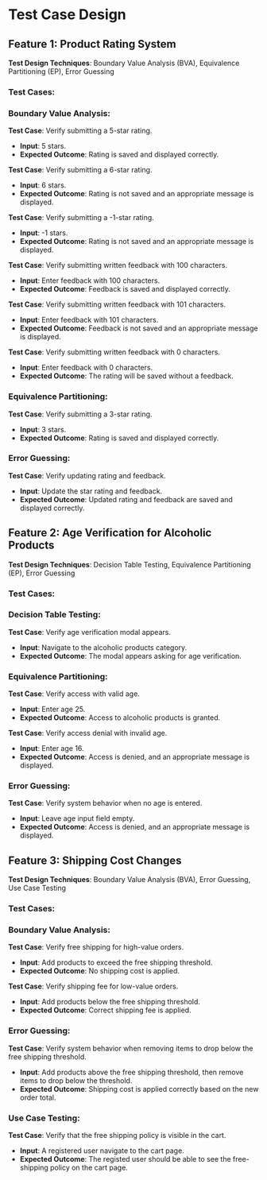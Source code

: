 # Test Case Design

## Feature 1: Product Rating System

**Test Design Techniques**: Boundary Value Analysis (BVA), Equivalence Partitioning (EP), Error Guessing

### Test Cases:

### Boundary Value Analysis:

**Test Case**: Verify submitting a 5-star rating.
- **Input**: 5 stars.
- **Expected Outcome**: Rating is saved and displayed correctly.

**Test Case**: Verify submitting a 6-star rating.
- **Input**: 6 stars.
- **Expected Outcome**: Rating is not saved and an appropriate message is displayed.

**Test Case**: Verify submitting a -1-star rating.
- **Input**: -1 stars.
- **Expected Outcome**: Rating is not saved and an appropriate message is displayed.

**Test Case**: Verify submitting written feedback with 100 characters.
- **Input**: Enter feedback with 100 characters.
- **Expected Outcome**: Feedback is saved and displayed correctly.

**Test Case**: Verify submitting written feedback with 101 characters.
- **Input**: Enter feedback with 101 characters.
- **Expected Outcome**: Feedback is not saved and an appropriate message is displayed.

**Test Case**: Verify submitting written feedback with 0 characters.
- **Input**: Enter feedback with 0 characters.
- **Expected Outcome**: The rating will be saved without a feedback.

### Equivalence Partitioning:

**Test Case**: Verify submitting a 3-star rating.
- **Input**: 3 stars.
- **Expected Outcome**: Rating is saved and displayed correctly.

### Error Guessing:

**Test Case**: Verify updating rating and feedback.
- **Input**: Update the star rating and feedback.
- **Expected Outcome**: Updated rating and feedback are saved and displayed correctly.

## Feature 2: Age Verification for Alcoholic Products

**Test Design Techniques**: Decision Table Testing, Equivalence Partitioning (EP), Error Guessing

### Test Cases:

### Decision Table Testing:

**Test Case**: Verify age verification modal appears.
- **Input**: Navigate to the alcoholic products category.
- **Expected Outcome**: The modal appears asking for age verification.

### Equivalence Partitioning:

**Test Case**: Verify access with valid age.
- **Input**: Enter age 25.
- **Expected Outcome**: Access to alcoholic products is granted.

**Test Case**: Verify access denial with invalid age.
- **Input**: Enter age 16.
- **Expected Outcome**: Access is denied, and an appropriate message is displayed.

### Error Guessing:

**Test Case**: Verify system behavior when no age is entered.
- **Input**: Leave age input field empty.
- **Expected Outcome**: Access is denied, and an appropriate message is displayed.

## Feature 3: Shipping Cost Changes

**Test Design Techniques**: Boundary Value Analysis (BVA), Error Guessing, Use Case Testing

### Test Cases:

### Boundary Value Analysis:

**Test Case**: Verify free shipping for high-value orders.
- **Input**: Add products to exceed the free shipping threshold.
- **Expected Outcome**: No shipping cost is applied.

**Test Case**: Verify shipping fee for low-value orders.
- **Input**: Add products below the free shipping threshold.
- **Expected Outcome**: Correct shipping fee is applied.

### Error Guessing:

**Test Case**: Verify system behavior when removing items to drop below the free shipping threshold.
- **Input**: Add products above the free shipping threshold, then remove items to drop below the threshold.
- **Expected Outcome**: Shipping cost is applied correctly based on the new order total.

### Use Case Testing:

**Test Case**: Verify that the free shipping policy is visible in the cart.
- **Input**: A registered user navigate to the cart page.
- **Expected Outcome**: The registed user should be able to see the free-shipping policy on the cart page.
